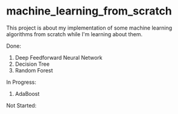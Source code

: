# machine_learning_from_scratch
This project is about my implementation of some machine learning algorithms from scratch while I'm learning about them.

Done:
1) Deep Feedforward Neural Network
2) Decision Tree
3) Random Forest

In Progress:
1) AdaBoost

Not Started:


